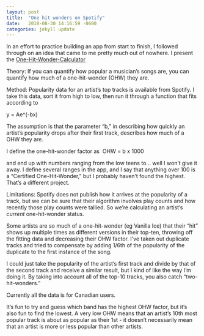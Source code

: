 ```yaml
---
layout: post
title:  "One hit wonders on Spotify"
date:   2018-08-30 14:16:59 -0600
categories: jekyll update
---
```

In an effort to practice building an app from start to finish, I followed through on an idea that came to me pretty much out of nowhere. I present the [One-Hit-Wonder-Calculator][app-url]

Theory: If you can quantify how popular a musician’s songs are, you can quantify how much of a one-hit-wonder (OHW) they are.

Method: Popularity data for an artist’s top tracks is available from Spotify. I take this data, sort it from high to low, then run it through a function that fits according to

y = Ae^(-bx)

The assumption is that the parameter “b,” in describing how quickly an artist’s popularity drops after their first track, describes how much of a OHW they are.


I define the one-hit-wonder factor as
​
OHW = b x 1000

and end up with numbers ranging from the low teens to… well I won’t give it away. I define several ranges in the app, and I say that anything over 100 is a “Certified One-Hit-Wonder,” but I probably haven’t found the highest. That’s a different project.

Limitations:
Spotify does not publish how it arrives at the popularity of a track, but we can be sure that their algorithm involves play counts and how recently those play counts were tallied. So we’re calculating an artist’s *current* one-hit-wonder status.

Some artists are so much of a one-hit-wonder (eg Vanilla Ice) that their “hit” shows up multiple times as different versions in their top-ten, throwing off the fitting data and decreasing their OHW factor. I've taken out duplicate tracks and tried to compensate by adding 1/6th of the popularity of the duplicate to the first instance of the song.

I could just take the popularity of the artist’s first track and divide by that of the second track and receive a similar result, but I kind of like the way I’m doing it. By taking into account all of the top-10 tracks, you also catch “two-hit-wonders.”

Currently all the data is for Canadian users.

It’s fun to try and guess which band has the highest OHW factor, but it’s also fun to find the lowest. A very low OHW means that an artist’s 10th most popular track is about as popular as their 1st - it doesn’t necessarily mean that an artist is more or less popular than other artists.

[app-url]: http://www.onehitwondercalculator.com
